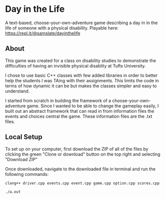 # Day in the Life
A text-based, choose-your-own-adventure game describing a day in in the life of someone with a physical disability. Playable here: https://repl.it/@samslate/dayinthelife

## About

This game was created for a class on disability studies to demonstrate the difficulties of having an invisible physical disablity at Tufts University. 

I chose to use basic C++ classes with few added libraries in order to better help the students I was TAing with their assignments. This limits the code in terms of how dynamic it can be but makes the classes simpler and easy to understand.

I started from scratch in building the framework of a choose-your-own-adventure game. Since I wanted to be able to change the gameplay easily, I built out an abstract framework that can read in from information files the events and choices central the game. These information files are the .txt files.

## Local Setup

To set up on your computer, first download the ZIP of all of the files by clicking the green "Clone or download" button on the top right and selecting "Download ZIP"

Once downloaded, navigate to the downloaded file in terminal and run the following commands:

`clang++ driver.cpp events.cpp event.cpp game.cpp option.cpp scores.cpp`

`./a.out`
